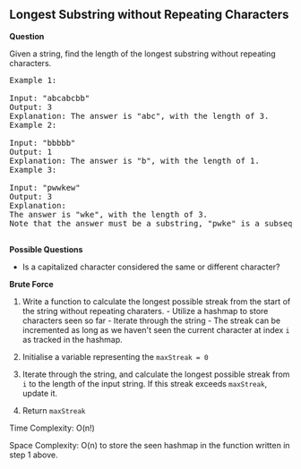 <h2>Longest Substring without Repeating Characters</h2>

**Question**

Given a string, find the length of the longest substring without repeating characters.

<pre>
Example 1:

Input: "abcabcbb"
Output: 3 
Explanation: The answer is "abc", with the length of 3. 
Example 2:

Input: "bbbbb"
Output: 1
Explanation: The answer is "b", with the length of 1.
Example 3:

Input: "pwwkew"
Output: 3
Explanation: 
The answer is "wke", with the length of 3. 
Note that the answer must be a substring, "pwke" is a subsequence and not a substring.

</pre>

**Possible Questions**

- Is a capitalized character considered the same or different character?

**Brute Force**

1) Write a function to calculate the longest possible streak from the 
   start of the string without repeating charaters. 
       - Utilize a hashmap to store characters seen so far
       - Iterate through the string
       - The streak can be incremented as long as we haven't seen the 
         current character at index ```i``` as tracked in the hashmap.

2) Initialise a variable representing the ```maxStreak = 0```

3) Iterate through the string, and calculate the longest possible streak
   from ```i``` to the length of the input string. If this streak exceeds
   ```maxStreak```, update it.

4) Return ```maxStreak```

Time Complexity: O(n!)

Space Complexity: O(n) to store the seen hashmap in the function written in 
step 1 above.


